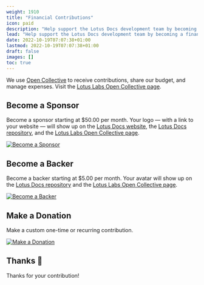 ```yaml
---
weight: 1910
title: "Financial Contributions"
icon: paid
description: "Help support the Lotus Docs development team by becoming a financial contributor."
lead: "Help support the Lotus Docs development team by becoming a financial contributor."
date: 2022-10-19T07:07:38+01:00
lastmod: 2022-10-19T07:07:38+01:00
draft: false
images: []
toc: true
---
```


We use [Open Collective](https://opencollective.com/) to receive contributions, share our budget, and manage expenses. Visit the [Lotus Labs Open Collective page](https://opencollective.com/lotuslabs).

## Become a Sponsor

Become a sponsor starting at $50.00 per month. Your logo — with a link to your website — will show up on the [Lotus Docs website](https://lotusdocs.dev/), the [Lotus Docs repository](https://github.com/colinwilson/lotusdocs), and the [Lotus Labs Open Collective page](https://opencollective.com/lotuslabs).

[![Become a Sponsor](https://res.cloudinary.com/lotuslabs/image/upload/v1671243112/Lotus%20Docs/images/oc_contribute_button_fnlcto.webp)](https://opencollective.com/lotuslabs/contribute/sponsor-46767/checkout)

## Become a Backer

Become a backer starting at $5.00 per month. Your avatar will show up on the [Lotus Docs repository](https://github.com/colinwilson/lotusdocs) and the [Lotus Labs Open Collective page](https://opencollective.com/lotuslabs).

[![Become a Backer](https://res.cloudinary.com/lotuslabs/image/upload/v1671243112/Lotus%20Docs/images/oc_contribute_button_fnlcto.webp)](https://opencollective.com/lotuslabs/contribute/backer-46766/checkout)

## Make a Donation

Make a custom one-time or recurring contribution.

[![Make a Donation](https://res.cloudinary.com/lotuslabs/image/upload/v1671243112/Lotus%20Docs/images/oc_contribute_button_fnlcto.webp)](https://opencollective.com/lotuslabs/donate)

## Thanks :green_heart:

Thanks for your contribution!
